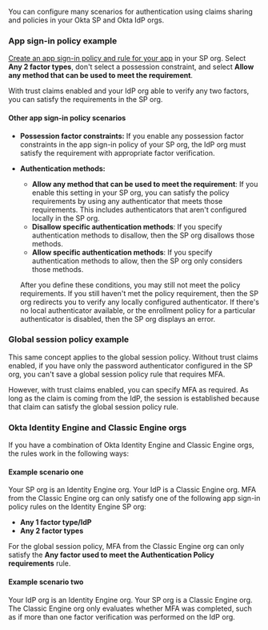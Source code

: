 You can configure many scenarios for authentication using claims sharing and policies in your Okta SP and Okta IdP orgs.

### App sign-in policy example

[Create an app sign-in policy and rule for your app](https://help.okta.com/okta_help.htm?type=oie&id=ext-create-auth-policy) in your SP org. Select **Any 2 factor types**, don't select a possession constraint, and select **Allow any method that can be used to meet the requirement**.

With trust claims enabled and your IdP org able to verify any two factors, you can satisfy the requirements in the SP org.

#### Other app sign-in policy scenarios

* **Possession factor constraints:** If you enable any possession factor constraints in the app sign-in policy of your SP org, the IdP org must satisfy the requirement with appropriate factor verification.

* **Authentication methods:**
  * **Allow any method that can be used to meet the requirement**: If you enable this setting in your SP org, you can satisfy the policy requirements by using any authenticator that meets those requirements. This includes authenticators that aren't configured locally in the SP org.
  * **Disallow specific authentication methods**: If you specify authentication methods to disallow, then the SP org disallows those methods.
  * **Allow specific authentication methods**: If you specify authentication methods to allow, then the SP org only considers those methods.

  After you define these conditions, you may still not meet the policy requirements. If you still haven't met the policy requirement, then the SP org redirects you to verify any locally configured authenticator. If there's no local authenticator available, or the enrollment policy for a particular authenticator is disabled, then the SP org displays an error.

### Global session policy example

This same concept applies to the global session policy. Without trust claims enabled, if you have only the password authenticator configured in the SP org, you can't save a global session policy rule that requires MFA.

However, with trust claims enabled, you can specify MFA as required. As long as the claim is coming from the IdP, the session is established because that claim can satisfy the global session policy rule.

### Okta Identity Engine and Classic Engine orgs

If you have a combination of Okta Identity Engine and Classic Engine orgs, the rules work in the following ways:

#### Example scenario one

Your SP org is an Identity Engine org. Your IdP is a Classic Engine org. MFA from the Classic Engine org can only satisfy one of the following app sign-in policy rules on the Identity Engine SP org:

* **Any 1 factor type/IdP**
* **Any 2 factor types**

For the global session policy, MFA from the Classic Engine org can only satisfy the **Any factor used to meet the Authentication Policy requirements** rule.

#### Example scenario two

Your IdP org is an Identity Engine org. Your SP org is a Classic Engine org. The Classic Engine org only evaluates whether MFA was completed, such as if more than one factor verification was performed on the IdP org.
